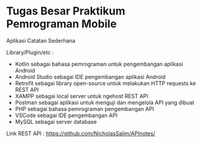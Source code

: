 # Tugas Besar Praktikum Pemrograman Mobile

Aplikasi Catatan Sederhana

Library/Plugin/etc : 
- Kotlin sebagai bahasa pemrograman untuk pengembangan aplikasi Android
- Android Studio sebagai IDE pengembangan aplikasi Android
- Retrofit sebagai library open-source untuk melakukan HTTP requests ke REST API
- XAMPP sebagai local server untuk ngehost REST API
- Postman sebagai aplikasi untuk menguji dan mengelola API yang dibuat
- PHP sebagai bahasa pemrograman pengembangan API
- VSCode sebagai IDE pengembangan API
- MySQL sebagai server database

Link REST API : https://github.com/NicholasSalim/APInotes/
